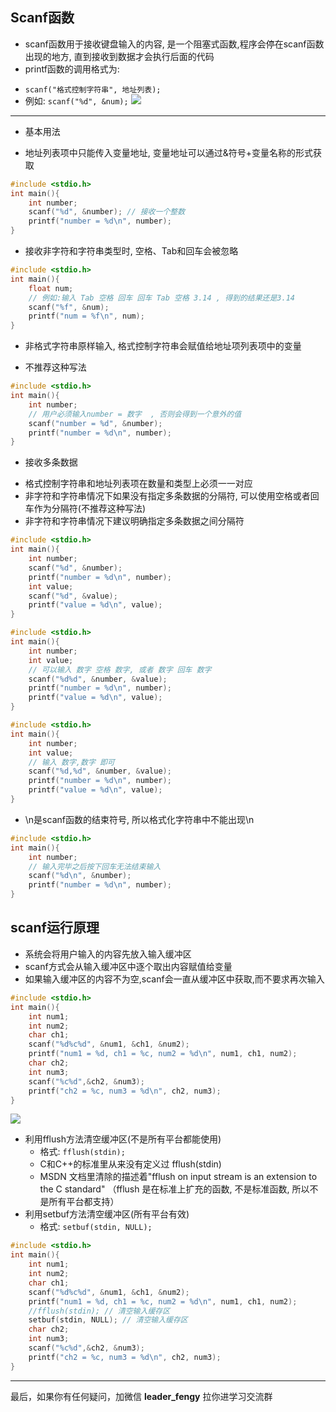 ## Scanf函数

- scanf函数用于接收键盘输入的内容, 是一个阻塞式函数,程序会停在scanf函数出现的地方, 直到接收到数据才会执行后面的代码
- printf函数的调用格式为:

+ ```scanf("格式控制字符串", 地址列表);```
+ 例如: ```scanf("%d", &num);```
  ![](https://img-blog.csdnimg.cn/img_convert/6df3856aa41baa48cfc65ead2e0294de.png)

---

- 基本用法

+ 地址列表项中只能传入变量地址, 变量地址可以通过&符号+变量名称的形式获取

```c
#include <stdio.h>
int main(){
    int number;
    scanf("%d", &number); // 接收一个整数
    printf("number = %d\n", number); 
}
```

- 接收非字符和字符串类型时, 空格、Tab和回车会被忽略

```c
#include <stdio.h>
int main(){
    float num;
    // 例如:输入 Tab 空格 回车 回车 Tab 空格 3.14 , 得到的结果还是3.14
    scanf("%f", &num);
    printf("num = %f\n", num);
}
```

- 非格式字符串原样输入, 格式控制字符串会赋值给地址项列表项中的变量

+ 不推荐这种写法

```c
#include <stdio.h>
int main(){
    int number;
    // 用户必须输入number = 数字  , 否则会得到一个意外的值
    scanf("number = %d", &number);
    printf("number = %d\n", number);
}
```

- 接收多条数据

+ 格式控制字符串和地址列表项在数量和类型上必须一一对应
+ 非字符和字符串情况下如果没有指定多条数据的分隔符, 可以使用空格或者回车作为分隔符(不推荐这种写法)
+ 非字符和字符串情况下建议明确指定多条数据之间分隔符

```c
#include <stdio.h>
int main(){
    int number;
    scanf("%d", &number);
    printf("number = %d\n", number);
    int value;
    scanf("%d", &value);
    printf("value = %d\n", value);
}
```

```c
#include <stdio.h>
int main(){
    int number;
    int value;
    // 可以输入 数字 空格 数字, 或者 数字 回车 数字
    scanf("%d%d", &number, &value);
    printf("number = %d\n", number);
    printf("value = %d\n", value);
}
```

```c
#include <stdio.h>
int main(){
    int number;
    int value;
    // 输入 数字,数字 即可
    scanf("%d,%d", &number, &value);
    printf("number = %d\n", number);
    printf("value = %d\n", value);
}
```

- \n是scanf函数的结束符号, 所以格式化字符串中不能出现\n

```c
#include <stdio.h>
int main(){
    int number;
    // 输入完毕之后按下回车无法结束输入
    scanf("%d\n", &number);
    printf("number = %d\n", number);
}
```

## scanf运行原理

- 系统会将用户输入的内容先放入输入缓冲区
- scanf方式会从输入缓冲区中逐个取出内容赋值给变量
- 如果输入缓冲区的内容不为空,scanf会一直从缓冲区中获取,而不要求再次输入

```c
#include <stdio.h>
int main(){
    int num1;
    int num2;
    char ch1;
    scanf("%d%c%d", &num1, &ch1, &num2);
    printf("num1 = %d, ch1 = %c, num2 = %d\n", num1, ch1, num2);
    char ch2;
    int num3;
    scanf("%c%d",&ch2, &num3);
    printf("ch2 = %c, num3 = %d\n", ch2, num3);
}
```

![](https://img-blog.csdnimg.cn/img_convert/29187affda3f7e082e9067fbfb927769.png)

- 利用fflush方法清空缓冲区(不是所有平台都能使用)
  + 格式: ```fflush(stdin);```
  + C和C++的标准里从来没有定义过 fflush(stdin)
  + MSDN 文档里清除的描述着"fflush on input stream is an extension to the C standard" （fflush 是在标准上扩充的函数, 不是标准函数, 所以不是所有平台都支持）
- 利用setbuf方法清空缓冲区(所有平台有效)
  + 格式: ```setbuf(stdin, NULL);```

```c
#include <stdio.h>
int main(){
    int num1;
    int num2;
    char ch1;
    scanf("%d%c%d", &num1, &ch1, &num2);
    printf("num1 = %d, ch1 = %c, num2 = %d\n", num1, ch1, num2);
    //fflush(stdin); // 清空输入缓存区
    setbuf(stdin, NULL); // 清空输入缓存区
    char ch2;
    int num3;
    scanf("%c%d",&ch2, &num3);
    printf("ch2 = %c, num3 = %d\n", ch2, num3);
}
```

---



最后，如果你有任何疑问，加微信 **leader_fengy** 拉你进学习交流群